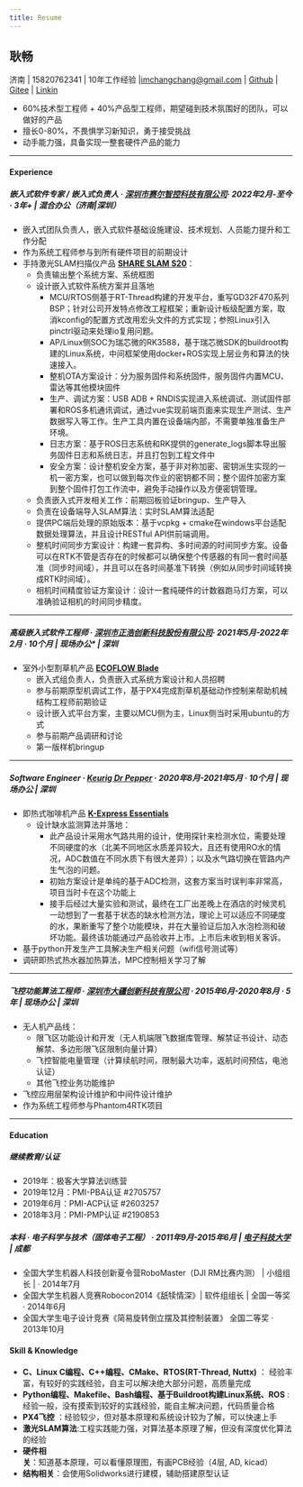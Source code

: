 ```yaml
---
title: Resume
---
```


## 耿畅 

济南 | 15820762341 | 10年工作经验 |imchangchang@gmail.com | [Github](https://github.com/imchangchang) | [Gitee](https://gitee.com/imchangchang) | [Linkin](https://www.linkedin.com/in/imchangchang)

* 60%技术型工程师 + 40%产品型工程师，期望碰到技术氛围好的团队，可以做好的产品
* 擅长0-80%，不畏惧学习新知识，勇于接受挑战
* 动手能力强，具备实现一整套硬件产品的能力
---
#### **Experience**
##### **嵌入式软件专家 / 嵌入式负责人** · [**深圳市赛尔智控科技有限公司**](https://shareuav.cn/)· 2022年2月-至今 · 3年+  | **混合办公**（济南|深圳）
* 嵌入式团队负责人，嵌入式软件基础设施建设、技术规划、人员能力提升和工作分配
* 作为系统工程师参与到所有硬件项目的前期设计
* 手持激光SLAM扫描仪产品 [**SHARE SLAM S20**](https://shareuav.cn/S20)：
  * 负责输出整个系统方案、系统框图
  * 设计嵌入式软件系统方案并且落地
    * MCU/RTOS侧基于RT-Thread构建的开发平台，重写GD32F470系列BSP；针对公司开发特点修改工程框架；重新设计板级配置方案，取消kconfig的配置方式改用宏头文件的方式实现；参照Linux引入pinctrl驱动来处理io复用问题。
    * AP/Linux侧SOC为瑞芯微的RK3588，基于瑞芯微SDK的buildroot构建的Linux系统，中间框架使用docker+ROS实现上层业务和算法的快速接入。
    * 整机OTA方案设计：分为服务固件和系统固件，服务固件内置MCU、雷达等其他模块固件
    * 生产、调试方案：USB ADB + RNDIS实现进入系统调试、测试固件部署和ROS多机通讯调试，通过vue实现前端页面来实现生产测试、生产数据写入等工作。生产工具内置在设备端内部，不需要单独准备生产环境。
    * 日志方案：基于ROS日志系统和RK提供的generate_logs脚本导出服务固件日志和系统日志，并且打包到工程文件中
    * 安全方案：设计整机安全方案，基于非对称加密、密钥派生实现的一机一密方案，也可以做到每次作业的密钥都不同；整个固件加密方案到整个固件打包工作流中，避免手动操作以及方便密钥管理。
  * 负责嵌入式开发相关工作：前期回板验证bringup、生产导入
  * 负责在设备端导入SLAM算法：实时SLAM算法适配
  * 提供PC端后处理的原始版本：基于vcpkg + cmake在windows平台适配数据处理算法，并且设计RESTful API供前端调用。
  * 整机时间同步方案设计：构建一套异构、多时间源的时间同步方案。设备可以在RTK不管是否存在的时候都可以确保整个传感器的有同一套时间基准（同步时间域），并且可以在各时间基准下转换（例如从同步时间域转换成RTK时间域）。
  * 相机时间精度验证方案设计：设计一套纯硬件的计数器跑马灯方案，可以准确验证相机的时间同步精度。
 --- 
##### **高级嵌入式软件工程师** · [**深圳市正浩创新科技股份有限公司**](https://www.ecoflow.com/)· 2021年5月-2022年2月 · 10个月  | *现场办公**  | 深圳
* 室外小型割草机产品 [**ECOFLOW Blade**](https://www.ecoflow.com/de/blade-robotic-lawn-mower)
    * 嵌入式组负责人，负责嵌入式系统方案设计和人员招聘
    * 参与前期原型机调试工作，基于PX4完成割草机基础动作控制来帮助机械结构工程师前期验证
    * 设计嵌入式平台方案，主要以MCU侧为主，Linux侧当时采用ubuntu的方式
    * 参与前期产品调研和讨论
    * 第一版样机bringup
---
##### **Software Engineer** · [**Keurig Dr Pepper**](https://www.keurigdrpepper.com/) · 2020年8月-2021年5月 · 10个月   | **现场办公**  | 深圳
* 即热式咖啡机产品 [**K-Express Essentials**](https://www.amazon.com/Keurig-K-Express-Essentials-Single-Coffee/dp/B0BMPT81GW)
  * 设计缺水监测算法并落地：
    * 此产品设计采用水气路共用的设计，使用探针来检测水位，需要处理不同硬度的水（北美不同地区水质差异较大，且还有使用RO水的情况，ADC数值在不同水质下有很大差异）；以及水气路切换在管路内产生气泡的问题。
    * 初始方案设计是单纯的基于ADC检测，这套方案当时误判率非常高，项目当时卡在这个功能上
    * 接手后经过大量实验和测试，最终在工厂出差晚上在酒店的时候灵机一动想到了一套基于状态的缺水检测方法，理论上可以适应不同硬度的水，果断重写了整个功能模块，并在大量验证后加入水泡检测和破坏功能。最终该功能通过产品验收并上市。上市后未收到相关客诉。
* 基于python开发生产工具解决生产相关问题（wifi信号测试等）
* 调研即热式热水器加热算法，MPC控制相关学习了解
---   
##### **飞控功能算法工程师** · [**深圳市大疆创新科技有限公司**](https://www.dji.com/) · 2015年6月-2020年8月 · 5年 |  **现场办公**  | 深圳
  * 无人机产品线：
    * 限飞区功能设计和开发（无人机端限飞数据库管理、解禁证书设计、动态解禁、多边形限飞区限制向量计算）
    * 飞控智能电量管理（计算续航时间，限制最大功率，返航时间预估，电池认证）
    * 其他飞控业务功能维护
  * 飞控应用层架构设计维护和中间件设计维护
  * 作为系统工程师参与Phantom4RTK项目  
---
#### **Education**
##### 继续教育/认证
  * 2019年：极客大学算法训练营
  * 2019年12月：PMI-PBA认证 #2705757
  * 2019年6月：PMI-ACP认证 #2603257
  * 2018年3月：PMI-PMP认证 #2190853
##### 本科 · 电子科学与技术（固体电子工程） · 2011年9月-2015年6月 | [**电子科技大学**](https://www.uestc.edu.cn/) | 成都
  * 全国大学生机器人科技创新夏令营RoboMaster（DJI RM比赛内测） | 小组组长 | · 2014年7月
  * 全国大学生机器人竞赛Robocon2014《舐犊情深》| 软件组组长 | 全国一等奖 · 2014年6月
  * 全国大学生电子设计竞赛《简易旋转倒立摆及其控制装置》 全国二等奖 · 2013年10月

#### **Skill & Knowledge**
  * **C、Linux C编程、C++编程、CMake、RTOS(RT-Thread, Nuttx)** ： 经验丰富，有较好的实践经验，自主可以解决绝大部分问题，高质量完成
  * **Python编程、Makefile、Bash编程、基于Buildroot构建Linux系统、ROS** : 经验一般，没有摸索到较好的实践经验，能自主解决问题，代码质量合格
  * **PX4飞控** ：经验较少，但对基本原理和系统设计较为了解，可以快速上手
  * **激光SLAM算法**:工程实践能力强，对算法基本原理了解，但没有深度优化算法的经验
  * **硬件相关**：知道基本原理，可以看懂原理图，有画PCB经验（4层, AD, kicad）
  * **结构相关**：会使用Solidworks进行建模，辅助搭建原型认证
